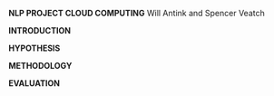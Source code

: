 
**NLP PROJECT CLOUD COMPUTING**
Will Antink and Spencer Veatch

**INTRODUCTION**

**HYPOTHESIS**

**METHODOLOGY**

**EVALUATION**